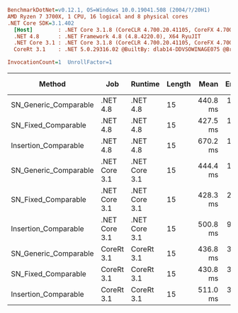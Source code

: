 ``` ini

BenchmarkDotNet=v0.12.1, OS=Windows 10.0.19041.508 (2004/?/20H1)
AMD Ryzen 7 3700X, 1 CPU, 16 logical and 8 physical cores
.NET Core SDK=3.1.402
  [Host]        : .NET Core 3.1.8 (CoreCLR 4.700.20.41105, CoreFX 4.700.20.41903), X64 RyuJIT
  .NET 4.8      : .NET Framework 4.8 (4.8.4220.0), X64 RyuJIT
  .NET Core 3.1 : .NET Core 3.1.8 (CoreCLR 4.700.20.41105, CoreFX 4.700.20.41903), X64 RyuJIT
  CoreRt 3.1    : .NET 5.0.29316.02 @BuiltBy: dlab14-DDVSOWINAGE075 @Branch: master @Commit: 40be8b7e2598b2ccb827fd90cd30c0e2d4496941, X64 AOT

InvocationCount=1  UnrollFactor=1  

```
|                Method |           Job |       Runtime | Length |     Mean |   Error |  StdDev | Gen 0 | Gen 1 | Gen 2 | Allocated |
|---------------------- |-------------- |-------------- |------- |---------:|--------:|--------:|------:|------:|------:|----------:|
| SN_Generic_Comparable |      .NET 4.8 |      .NET 4.8 |     15 | 440.8 ms | 1.28 ms | 1.20 ms |     - |     - |     - |         - |
|   SN_Fixed_Comparable |      .NET 4.8 |      .NET 4.8 |     15 | 427.5 ms | 1.86 ms | 1.65 ms |     - |     - |     - |         - |
|  Insertion_Comparable |      .NET 4.8 |      .NET 4.8 |     15 | 670.2 ms | 1.22 ms | 1.08 ms |     - |     - |     - |         - |
| SN_Generic_Comparable | .NET Core 3.1 | .NET Core 3.1 |     15 | 444.4 ms | 1.62 ms | 1.51 ms |     - |     - |     - |    1336 B |
|   SN_Fixed_Comparable | .NET Core 3.1 | .NET Core 3.1 |     15 | 428.3 ms | 2.82 ms | 2.64 ms |     - |     - |     - |         - |
|  Insertion_Comparable | .NET Core 3.1 | .NET Core 3.1 |     15 | 500.8 ms | 9.35 ms | 9.60 ms |     - |     - |     - |    1808 B |
| SN_Generic_Comparable |    CoreRt 3.1 |    CoreRt 3.1 |     15 | 436.8 ms | 3.06 ms | 2.86 ms |     - |     - |     - |         - |
|   SN_Fixed_Comparable |    CoreRt 3.1 |    CoreRt 3.1 |     15 | 430.8 ms | 3.86 ms | 3.61 ms |     - |     - |     - |         - |
|  Insertion_Comparable |    CoreRt 3.1 |    CoreRt 3.1 |     15 | 511.0 ms | 3.64 ms | 3.40 ms |     - |     - |     - |         - |
